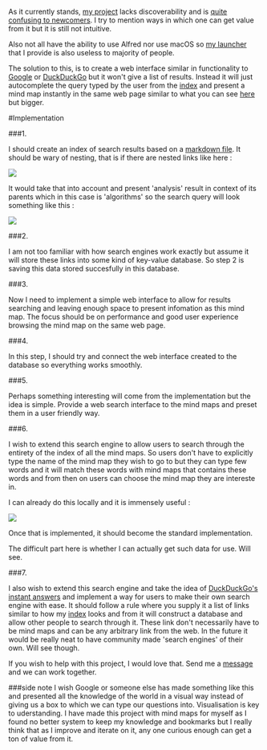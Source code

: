 As it currently stands, [my project](https://github.com/nikitavoloboev/knowledge-map) lacks discoverability and is [quite confusing to newcomers](https://news.ycombinator.com/item?id=13858790). I try to mention ways in which one can get value from it but it is still not intuitive. 

Also not all have the ability to use Alfred nor use macOS so [my launcher](https://github.com/nikitavoloboev/alfred-knowledge-map) that I provide is also useless to majority of people. 



The solution to this, is to create a web interface similar in functionality to [Google](https://google.com/) or [DuckDuckGo](https://duckduckgo.com/) but it won't give a list of results. Instead it will just autocomplete the query typed by the user from the [index](https://github.com/nikitavoloboev/knowledge-map#mindmap-index-%EF%B8%8F) and present a mind map instantly in the same web page similar to what you can see [here](https://my.mindnode.com) but bigger.

#Implementation

###1.

I should create an index of search results based on a [markdown file](https://raw.githubusercontent.com/nikitavoloboev/alfred-knowledge-map/master/research.md). It should be wary of nesting, that is if there are nested links like here : 

![](http://i.imgur.com/iPqfccc.png)

It would take that into account and present 'analysis' result in context of its parents which in this case is 'algorithms' so the search query will look something like this : 

![](http://i.imgur.com/2TPMO9D.png)

###2.

I am not too familiar with how search engines work exactly but assume it will store these links into some kind of key-value database. So step 2 is saving this data stored succesfully in this database.

###3. 

Now I need to implement a simple web interface to allow for results searching and leaving enough space to present infomation as this mind map. The focus should be on performance and good user experience browsing the mind map on the same web page. 

###4.

In this step, I should try and connect the web interface created to the database so everything works smoothly.

###5. 

Perhaps something interesting will come from the implementation but the idea is simple. Provide a web search interface to the mind maps and preset them in a user friendly way.

###6. 

I wish to extend this search engine to allow users to search through the entirety of the index of all the mind maps. So users don't have to explicitly type the name of the mind map they wish to go to but they can type few words and it will match these words with mind maps that contains these words and from then on users can choose the mind map they are intereste in. 

I can already do this locally and it is immensely useful : 

![](http://i.imgur.com/fGIJhQY.png)

Once that is implemented, it should become the standard implementation. 

The difficult part here is whether I can actually get such data for use. Will see.

###7.

I also wish to extend this search engine and take the idea of [DuckDuckGo's instant answers](https://duckduckgo.com/api) and implement a way for users to make their own search engine with ease. It should follow a rule where you supply it a list of links similar to how my [index](https://raw.githubusercontent.com/nikitavoloboev/alfred-knowledge-map/master/research.md) looks and from it will construct a database and allow other people to search through it. These link don't necessarily have to be mind maps and can be any arbitrary link from the web. In the future it would be really neat to have community made 'search engines' of their own. Will see though.


If you wish to help with this project, I would love that. Send me a [message](mailto:nikita.voloboev@gmail.com) and we can work together. 

###side note
I wish Google or someone else has made something like this and presented all the knowledge of the world in a visual way instead of giving us a box to which we can type our questions into. Visualisation is key to uderstanding. I have made this project with mind maps for myself as I found no better system to keep my knowledge and bookmarks but I really think that as I improve and iterate on it, any one curious enough can get a ton of value from it. 
